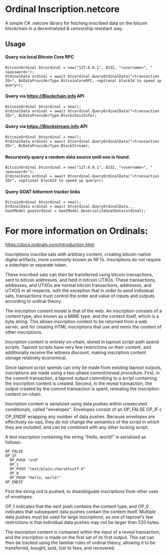 # Ordinal Inscription.netcore
A simple C# .netcore library for fetching inscribed data on the bitcoin blockchain in a decentralized & censorship resistant way.

## Usage
#### Query via local Bitcoin Core RPC
```
BitcoinOrdinal btcordinal = new("127.0.0.1", 8332, "<username>", "<password>");
OrdinalData ordinal = await btcordinal.QueryOrdinalData("<transaction ID>", BcDataProviderType.BitcoinCoreRPC, <optional blockId to speed up query>);
```

#### Query via https://Blockchain.info API
```
BitcoinOrdinal btcordinal = new();
OrdinalData ordinal = await btcordinal.QueryOrdinalData("<transaction ID>", BcDataProviderType.BlockchainInfo);
```

#### Query via https://Blockstream.info API
```
BitcoinOrdinal btcordinal = new();
OrdinalData ordinal = await btcordinal.QueryOrdinalData("<transaction ID>", BcDataProviderType.BlockStream);
```

#### Recursively query a random data source until one is found.
```
BitcoinOrdinal btcordinal = new("127.0.0.1", 8332, "<username>", "<password>");
OrdinalData ordinal = await btcordinal.QueryOrdinalData("<transaction ID>", <optional blockId to speed up query>);
```

#### Query GOAT bittorrent tracker links
```
BitcoinOrdinal btcordinal = new();
OrdinalData ordinal = await btcordinal.QueryOrdinalData...
GoatModel goatordinal = GoatModel.DeserializeGoatData(ordinal);
```

# For more information on Ordinals: 
https://docs.ordinals.com/introduction.html

Inscriptions inscribe sats with arbitrary content, creating bitcoin-native digital artifacts, more commonly known as NFTs. Inscriptions do not require a sidechain or separate token.

These inscribed sats can then be transferred using bitcoin transactions, sent to bitcoin addresses, and held in bitcoin UTXOs. These transactions, addresses, and UTXOs are normal bitcoin transactions, addresses, and UTXOS in all respects, with the exception that in order to send individual sats, transactions must control the order and value of inputs and outputs according to ordinal theory.

The inscription content model is that of the web. An inscription consists of a content type, also known as a MIME type, and the content itself, which is a byte string. This allows inscription content to be returned from a web server, and for creating HTML inscriptions that use and remix the content of other inscriptions.

Inscription content is entirely on-chain, stored in taproot script-path spend scripts. Taproot scripts have very few restrictions on their content, and additionally receive the witness discount, making inscription content storage relatively economical.

Since taproot script spends can only be made from existing taproot outputs, inscriptions are made using a two-phase commit/reveal procedure. First, in the commit transaction, a taproot output committing to a script containing the inscription content is created. Second, in the reveal transaction, the output created by the commit transaction is spent, revealing the inscription content on-chain.

Inscription content is serialized using data pushes within unexecuted conditionals, called "envelopes". Envelopes consist of an OP_FALSE OP_IF c OP_ENDIF wrapping any number of data pushes. Because envelopes are effectively no-ops, they do not change the semantics of the script in which they are included, and can be combined with any other locking script.

A text inscription containing the string "Hello, world!" is serialized as follows:

```
OP_FALSE
OP_IF
  OP_PUSH "ord"
  OP_1
  OP_PUSH "text/plain;charset=utf-8"
  OP_0
  OP_PUSH "Hello, world!"
OP_ENDIF
```
First the string ord is pushed, to disambiguate inscriptions from other uses of envelopes.

OP_1 indicates that the next push contains the content type, and OP_0 indicates that subsequent data pushes contain the content itself. Multiple data pushes must be used for large inscriptions, as one of taproot's few restrictions is that individual data pushes may not be larger than 520 bytes.

The inscription content is contained within the input of a reveal transaction, and the inscription is made on the first sat of its first output. This sat can then be tracked using the familiar rules of ordinal theory, allowing it to be transferred, bought, sold, lost to fees, and recovered.
